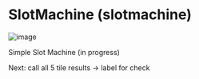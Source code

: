 # SlotMachine (slotmachine)

![image](https://github.com/ccosse/slotmachine/assets/5249621/6edd0c48-3b57-4455-a353-a9b2fd85dd9a)

Simple Slot Machine (in progress)

Next: call all 5 tile results -> label for check
